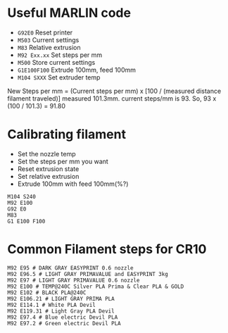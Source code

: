 # Useful MARLIN code
* `G92E0` Reset printer
* `M503` Current settings
* `M83` Relative extrusion
* `M92 Exx.xx` Set steps per mm
* `M500` Store current settings
* `G1E100F100` Extrude 100mm, feed 100mm
* `M104 SXXX` Set extruder temp

New Steps per mm = (Current steps per mm) x [100 / (measured distance filament traveled)]
measured 101.3mm.
current steps/mm is 93.
So, 93 x (100 / 101.3) = 91.80

# Calibrating filament
 * Set the nozzle temp
 * Set the steps per mm you want
 * Reset extrusion state
 * Set relative extrusion
 * Extrude 100mm with feed 100mm(%?)
```
M104 S240
M92 E100
G92 E0
M83
G1 E100 F100
```

# Common Filament steps for CR10
```
M92 E95 # DARK GRAY EASYPRINT 0.6 nozzle
M92 E96.5 # LIGHT GRAY PRIMAVALUE and EASYPRINT 3kg
M92 E97 # LIGHT GRAY PRIMAVALUE 0.6 nozzle
M92 E100 # TEMP@240C Silver PLA Prima & Clear PLA & GOLD
M92 E102 # BLACK PLA@240C
M92 E106.21 # LIGHT GRAY PRIMA PLA
M92 E114.1 # White PLA Devil
M92 E119.31 # Light Gray PLA Devil
M92 E97.4 # Blue electric Devil PLA
M92 E97.2 # Green electric Devil PLA
```
